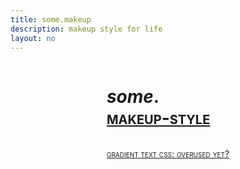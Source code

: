 ```yaml
---
title: some.makeup
description: makeup style for life
layout: no
---
```


<div class="wrapper">

# _some_**.**[makeup-style](/style)

- <a href="/gradient-text" sveltekit:prefetch>
		Gradient Text CSS:
		Overused Yet?
	</a>

</div>

<style>
	.wrapper {
		font-size: clamp(var(--font-size) + .125rem, min(5vw,5.5vh), 2.25rem);

		padding-inline-start: var(--body-gap-inline);
		padding-inline-end: var(--body-gap-inline);

		display: grid;
		grid-template-columns: min(100%, var(--base-width));
		justify-content: center;
	}

	h1 strong::after {
		content: '';
		display: block;
	}

	/* Touch target class */
	a {
		display: inline-flex;
		align-items: center;
		flex-wrap: wrap;

		min-height: var(--TOUCH-TARGET-MIN-SIZE);
		min-width: var(--TOUCH-TARGET-MIN-SIZE);

		font-variant: small-caps;
		text-transform: lowercase;
	}

	ul {
		padding: 0;
		list-style: none;
	}
</style>
